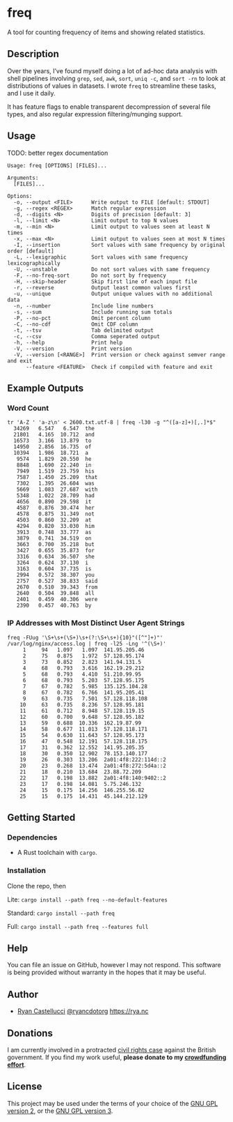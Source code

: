 # freq

A tool for counting frequency of items and showing related statistics.

## Description

Over the years, I’ve found myself doing a lot of ad-hoc data analysis with
shell pipelines involving `grep`, `sed`, `awk`, `sort`, `uniq -c`, and `sort -rn`
to look at distributions of values in datasets. I wrote `freq` to streamline
these tasks, and I use it daily.

It has feature flags to enable transparent decompression of several file
types, and also regular expression filtering/munging support.

## Usage

TODO: better regex documentation

```
Usage: freq [OPTIONS] [FILES]...

Arguments:
  [FILES]...

Options:
  -o, --output <FILE>      Write output to FILE [default: STDOUT]
  -g, --regex <REGEX>      Match regular expression
  -d, --digits <N>         Digits of precision [default: 3]
  -l, --limit <N>          Limit output to top N values
  -m, --min <N>            Limit output to values seen at least N times
  -x, --max <N>            Limit output to values seen at most N times
  -I, --insertion          Sort values with same frequency by original order [default]
  -L, --lexigraphic        Sort values with same frequency lexicographically
  -U, --unstable           Do not sort values with same frequency
  -F, --no-freq-sort       Do not sort by frequency
  -H, --skip-header        Skip first line of each input file
  -r, --reverse            Output least common values first
  -u, --unique             Output unique values with no additional data
  -n, --number             Include line numbers
  -s, --sum                Include running sum totals
  -P, --no-pct             Omit percent column
  -C, --no-cdf             Omit CDF column
  -t, --tsv                Tab delimited output
  -c, --csv                Comma seperated output
  -h, --help               Print help
  -V, --version            Print version
  -V, --version [<RANGE>]  Print version or check against semver range and exit
      --feature <FEATURE>  Check if compiled with feature and exit
```

## Example Outputs

### Word Count
```
tr 'A-Z ' 'a-z\n' < 2600.txt.utf-8 | freq -l30 -g "^([a-z]+)[,.]*$"
  34269   6.547   6.547  the
  21801   4.165  10.712  and
  16573   3.166  13.879  to
  14950   2.856  16.735  of
  10394   1.986  18.721  a
   9574   1.829  20.550  he
   8848   1.690  22.240  in
   7949   1.519  23.759  his
   7587   1.450  25.209  that
   7302   1.395  26.604  was
   5669   1.083  27.687  with
   5348   1.022  28.709  had
   4656   0.890  29.598  it
   4587   0.876  30.474  her
   4578   0.875  31.349  not
   4503   0.860  32.209  at
   4294   0.820  33.030  him
   3913   0.748  33.777  as
   3879   0.741  34.519  on
   3663   0.700  35.218  but
   3427   0.655  35.873  for
   3316   0.634  36.507  she
   3264   0.624  37.130  i
   3163   0.604  37.735  is
   2994   0.572  38.307  you
   2757   0.527  38.833  said
   2670   0.510  39.343  from
   2640   0.504  39.848  all
   2401   0.459  40.306  were
   2390   0.457  40.763  by
```

### IP Addresses with Most Distinct User Agent Strings
```
freq -FUug '\S+\s+(\S+)\s+(?:\S+\s+){10}"([^"]+)"' /var/log/nginx/access.log | freq -l25 -Lng '^(\S+)'
     1     94   1.097   1.097  141.95.205.46
     2     75   0.875   1.972  57.128.95.174
     3     73   0.852   2.823  141.94.131.5
     4     68   0.793   3.616  162.19.29.212
     5     68   0.793   4.410  51.210.99.95
     6     68   0.793   5.203  57.128.95.175
     7     67   0.782   5.985  135.125.104.28
     8     67   0.782   6.766  141.95.205.41
     9     63   0.735   7.501  57.128.118.108
    10     63   0.735   8.236  57.128.95.181
    11     61   0.712   8.948  57.128.119.15
    12     60   0.700   9.648  57.128.95.182
    13     59   0.688  10.336  162.19.87.99
    14     58   0.677  11.013  57.128.118.171
    15     54   0.630  11.643  57.128.95.173
    16     47   0.548  12.191  57.128.118.175
    17     31   0.362  12.552  141.95.205.35
    18     30   0.350  12.902  78.153.140.177
    19     26   0.303  13.206  2a01:4f8:222:114d::2
    20     23   0.268  13.474  2a01:4f8:272:5d4a::2
    21     18   0.210  13.684  23.88.72.209
    22     17   0.198  13.882  2a01:4f8:140:9402::2
    23     17   0.198  14.081  5.75.246.132
    24     15   0.175  14.256  146.255.56.82
    25     15   0.175  14.431  45.144.212.129
```

## Getting Started

### Dependencies

* A Rust toolchain with `cargo`.

### Installation

Clone the repo, then

Lite: `cargo install --path freq --no-default-features`

Standard: `cargo install --path freq`

Full: `cargo install --path freq --features full`

## Help

You can file an issue on GitHub, however I may not respond. This software is
being provided without warranty in the hopes that it may be useful.

## Author

* [Ryan Castellucci](https://rya.nc/) [@ryancdotorg](https://github.com/ryancdotorg) https://rya.nc

## Donations

I am currently involved in a protracted
[civil rights case](https://www.leighday.co.uk/news/news/2023-news/legal-challenge-urges-government-to-give-legal-recognition-to-nonbinary-people/)
against the British government. If you find my work useful,
**please donate to my [crowdfunding effort](https://enby.org.uk/)**.

## License

This project may be used under the terms of your choice of the
[GNU GPL version 2](LICENSE.GPL-2.0), or the
[GNU GPL version 3](LICENSE.GPL-3.0).
